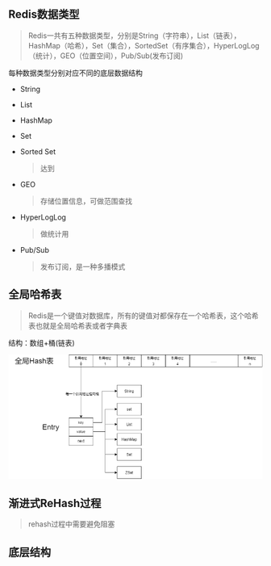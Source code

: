

## Redis数据类型

> Redis一共有五种数据类型，分别是String（字符串），List（链表），HashMap（哈希），Set（集合），SortedSet（有序集合），HyperLogLog（统计），GEO（位置空间），Pub/Sub(发布订阅)



每种数据类型分别对应不同的底层数据结构

* String

  > 

* List

  > 

* HashMap

  > 

* Set

  > 

* Sorted Set

  >  达到

* GEO

  > 存储位置信息，可做范围查找

* HyperLogLog

  > 做统计用

* Pub/Sub

  > 发布订阅，是一种多播模式

## 全局哈希表

> Redis是一个键值对数据库，所有的键值对都保存在一个哈希表，这个哈希表也就是全局哈希表或者字典表

结构：数组+桶(链表) 



![](../静态文件/Redis底层结构.png)

## 渐进式ReHash过程

> rehash过程中需要避免阻塞







## 底层结构












